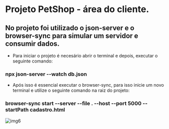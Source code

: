 # Projeto PetShop - área do cliente.

## No projeto foi utilizado o json-server e o browser-sync para simular um servidor e consumir dados.

- Para iniciar o projeto é necesário abrir o terminal e depois, executar o seguinte comando:   

### npx json-server --watch db.json

- Após isso é essencial executar o browser-sync, para isso inicie um novo terminal e utilize o seguinte comando na raiz do projeto: 

### browser-sync start --server --file . --host --port 5000 --startPath cadastro.html 

![img6](https://user-images.githubusercontent.com/101640343/190859075-0ad6b843-562c-478f-ac31-72ff5990753e.jpg)
